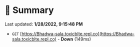 # 📖 Summary
Last updated: **1/28/2022, 9:15:48 PM**

- `GET` [https://Bhadwa-sala.toxicblte.repl.co](https://Bhadwa-sala.toxicblte.repl.co) - **Down** (149ms)

